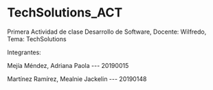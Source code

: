 # TechSolutions_ACT
Primera Actividad de clase Desarrollo de Software, Docente: Wilfredo, Tema: TechSolutions

Integrantes:

Mejía Méndez, Adriana Paola --- 20190015

Martínez Ramírez, Mealnie Jackelin --- 20190148

